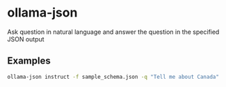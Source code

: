 # ollama-json

Ask question in natural language and answer the question in the specified JSON output

## Examples

```sh
ollama-json instruct -f sample_schema.json -q "Tell me about Canada"
```
